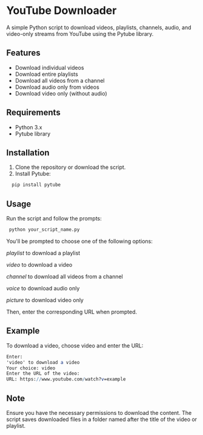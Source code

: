 # YouTube Downloader

A simple Python script to download videos, playlists, channels, audio, and video-only streams from YouTube using the Pytube library.

## Features

- Download individual videos
- Download entire playlists
- Download all videos from a channel
- Download audio only from videos
- Download video only (without audio)

## Requirements

- Python 3.x
- Pytube library

## Installation

1. Clone the repository or download the script.
2. Install Pytube:
  ```bash
    pip install pytube
  ```
## Usage
Run the script and follow the prompts:
  ```bash
   python your_script_name.py
  ```
You'll be prompted to choose one of the following options:

*playlist* to download a playlist

*video* to download a video

*channel* to download all videos from a channel

*voice* to download audio only

*picture* to download video only


Then, enter the corresponding URL when prompted.

## Example
To download a video, choose video and enter the URL:
  ``` mathematica
Enter:
'video' to download a video
Your choice: video
Enter the URL of the video:
URL: https://www.youtube.com/watch?v=example
 ```
## Note
Ensure you have the necessary permissions to download the content.
The script saves downloaded files in a folder named after the title of the video or playlist.
